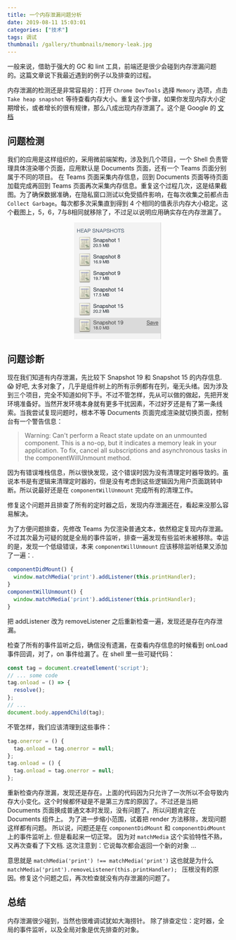 ```yaml
---
title: 一个内存泄漏问题分析
date: 2019-08-11 15:03:01
categories: ["技术"]
tags: 调试
thumbnail: /gallery/thumbnails/memory-leak.jpg
---
```


一般来说，借助于强大的 GC 和 lint 工具，前端还是很少会碰到内存泄漏问题的。这篇文章说下我最近遇到的例子以及排查的过程。

内存泄漏的检测还是非常容易的：打开 `Chrome DevTools` 选择 `Memory` 选项，点击 `Take heap snapshot` 等待查看内存大小。重复这个步骤，如果你发现内存大小定期增长，或者增长的很有规律，那么八成出现内存泄漏了。这个是 Google 的 [文档](https://developers.google.com/web/tools/chrome-devtools/memory-problems/)


## 问题检测
我们的应用是这样组织的，采用微前端架构，涉及到几个项目，一个 Shell 负责管理具体渲染哪个页面，应用默认是 Documents 页面，还有一个 Teams 页面分别属于不同的项目。 在 Teams 页面采集内存信息，回到 Documents 页面等待页面加载完成再回到 Teams 页面再次采集内存信息。重复这个过程几次，这是结果截图。为了确保数据准确，在隐私窗口测试以免受插件影响，在每次收集之前都点击 `Collect Garbage`。每次都多次采集直到得到 4 个相同的值表示内存大小稳定。这个截图上，5，6，7与8相同就移除了，不过足以说明应用确实存在内存泄漏了。

<img src="/gallery/site/memory-snapshot.png" alt="memory snapshot" style="width:200px;display:block; margin: auto;"/>

## 问题诊断

现在我们知道有内存泄漏，先比较下 Snapshot 19 和 Snapshot 15 的内存信息. 😱 好吧, 太多对象了，几乎是组件树上的所有示例都有在列，毫无头绪。因为涉及到三个项目，完全不知道如何下手。不过不管怎样，先从可以做的做起，先把开发环境准备好。当然开发环境本身就有更多干扰因素，不过好歹还是有了第一条线索。当我尝试复现问题时，根本不等 Documents 页面完成渲染就切换页面，控制台有一个警告信息：

> Warning: Can't perform a React state update on an unmounted component. This is a no-op, but it indicates a memory leak in your application. To fix, cancel all subscriptions and asynchronous tasks in the componentWillUnmount method.
 
因为有错误堆栈信息，所以很快发现，这个错误时因为没有清理定时器导致的。虽说本书是有逻辑来清理定时器的，但是没有考虑到这些逻辑因为用户页面跳转中断。所以说最好还是在 `componentWillUnmount` 完成所有的清理工作。

修复这个问题并且排查了所有的定时器之后，发现内存泄漏还在，看起来没那么容易解决。

为了方便问题排查，先修改 Teams 为仅渲染普通文本，依然稳定复现内存泄漏。不过其次最为可疑的就是全局的事件监听，排查一遍发现有些监听未被移除。幸运的是，发现一个低级错误，本来 `componentWillUnmount` 应该移除监听结果又添加了一遍：.
```js
componentDidMount() {
  window.matchMedia('print').addListener(this.printHandler);
}
componentWillUnmount() {
  window.matchMedia('print').addListener(this.printHandler);
}
```
把 addListener 改为 removeListener 之后重新检查一遍，发现还是存在内存泄漏。
 
检查了所有的事件监听之后，确信没有遗漏，在查看内存信息的时候看到 onLoad 事件回调，对了，on 事件给漏了。在 shell 里一些可疑代码：
```js
const tag = document.createElement('script');
// ... some code
tag.onload = () => {
  resolve();
};
// ...
document.body.appendChild(tag);
```
不管怎样，我们应该清理到这些事件： 

```js
tag.onerror = () {
  tag.onload = tag.onerror = null;
};
tag.onload = () {
  tag.onload = tag.onerror = null;
};
```
重新检查内存泄漏，发现还是存在。上面的代码因为只允许了一次所以不会导致内存大小变化。这个时候都怀疑是不是第三方库的原因了。不过还是当把 Documents 页面换成普通文本时发现，没有问题了。所以问题肯定在 Documents 组件上。 为了进一步缩小范围，试着把 render 方法移除，发现问题这样都有问题。 所以说，问题还是在 `componentDidMount` 和 `componentDidMount` 上的事件监听上. 但是看起来一切正常。 因为对 `matchMedia` 这个实验特性不熟，又再次查看了下文档. 这次注意到：它说每次都会返回一个新的对象 ...  

意思就是 `matchMedia('print') !== matchMedia('print')` 这也就是为什么 `matchMedia('print').removeListener(this.printHandler); ` 压根没有的原因。修复这个问题之后，再次检查就没有内存泄漏的问题了。

## 总结
内存泄漏很少碰到，当然也很难调试犹如大海捞针。 除了排查定位：定时器，全局的事件监听，以及全局对象是优先排查的对象。

